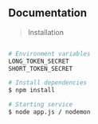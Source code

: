 ## Documentation

> Installation

```bash

# Environment variables
LONG_TOKEN_SECRET
SHORT_TOKEN_SECRET

# Install dependencies
$ npm install

# Starting service
$ node app.js / nodemon

```